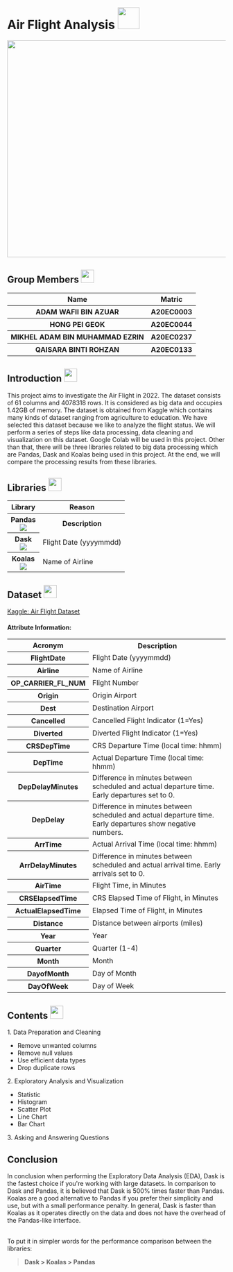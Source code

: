 <h1>Air Flight Analysis  <img width=50px; height=50px src="https://user-images.githubusercontent.com/120556342/215304943-6df48d0a-d866-4f2c-91bf-263d47579dc2.png"></h1>

<p align="center">
  <img width=1000px; height=500px src="https://user-images.githubusercontent.com/120556342/215265584-6f73a09a-ac06-48db-b53c-58bcd370c320.png">
</p>

<h2>Group Members <img width=30px; height=30px src="https://user-images.githubusercontent.com/120556342/215398734-609ba04a-88e5-44b5-9eaa-239ac8edd091.png"></h2>
<table>
  <tr>
    <th>Name</th>
    <th>Matric</th>
  </tr>
  <tr>
    <th>ADAM WAFII BIN AZUAR</th>
    <th>A20EC0003</th>
  </tr>
  <tr>
    <th>HONG PEI GEOK</th>
    <th>A20EC0044</th>
  </tr>
    <tr>
    <th>MIKHEL ADAM BIN MUHAMMAD EZRIN</th>
    <th>A20EC0237</th>
  </tr>
    <tr>
    <th>QAISARA BINTI ROHZAN</th>
    <th>A20EC0133</th>
  </tr>
</table>

<h2>Introduction <img width=30px; height=30px src="https://user-images.githubusercontent.com/120556342/215426682-d651a56a-0d03-45db-82cc-2095910c24c0.png"></h2>
This project aims to investigate the Air Flight in 2022. The dataset consists of 61 columns and 4078318 rows. It is considered as big data and occupies 1.42GB of memory. The dataset is obtained from Kaggle which contains many kinds of dataset ranging from agriculture to education. We have selected this dataset because we like to analyze the flight status. We will perform a series of steps like data processing, data cleaning and visualization on this dataset. Google Colab will be used in this project. Other than that, there will be three libraries related to big data processing which are Pandas, Dask and Koalas being used in this project. At the end, we will compare the processing results from these libraries.

<h2>Libraries <img width=30px; height=30px src="https://user-images.githubusercontent.com/120556342/215421439-3196e80a-14de-47f0-8419-9ce6df02d01a.png"></h2>
<table>
  <tr>
    <th>Library</th>
    <th>Reason</th>
  </tr>
  <tr>
    <th>Pandas<br><img src='https://user-images.githubusercontent.com/120556342/215506067-3b45c1fd-e560-4532-a46c-9ef7c4c0bcce.png'></th>
    <th>Description</th>
  </tr>
  <tr>
    <th>Dask<br><img src='https://user-images.githubusercontent.com/120556342/215506695-0589400d-09cd-4fb3-9d8a-2bc6ee1e342f.png'></th>
    <td>Flight Date (yyyymmdd)</td>
  </tr>
    <tr>
    <th>Koalas<br><img src='https://user-images.githubusercontent.com/120556342/215507119-4e958236-1d0a-452d-bbe9-5d298eddf049.png'></th>
    <td>Name of Airline</td>
  </tr>
</table>

<h2>Dataset  <img width=30px; height=30px src="https://user-images.githubusercontent.com/120556342/215398064-79c751ea-35b9-4958-a262-0cb56a0c4c31.png"></h2>

<a href="https://www.kaggle.com/datasets/robikscube/flight-delay-dataset-20182022?select=Combined_Flights_2022.csv">Kaggle: Air Flight Dataset</a><br>
<h4>Attribute Information:</h4>
<table>
  <tr>
    <th>Acronym</th>
    <th>Description</th>
  </tr>
  <tr>
    <th>FlightDate</th>
    <td>Flight Date (yyyymmdd)</td>
  </tr>
    <tr>
    <th>Airline</th>
    <td>Name of Airline</td>
  </tr>
    <tr>
    <th>OP_CARRIER_FL_NUM</th>
    <td>Flight Number</td>
  </tr>
    <tr>
    <th>Origin</th>
    <td>Origin Airport</td>
  </tr>
    <tr>
    <th>Dest</th>
    <td>Destination Airport</td>
  </tr>
    <tr>
    <th>Cancelled</th>
    <td>Cancelled Flight Indicator (1=Yes)</td>
  </tr>
    <tr>
    <th>Diverted</th>
    <td>Diverted Flight Indicator (1=Yes)</td>
  </tr>
    <tr>
    <th>CRSDepTime</th>
    <td>CRS Departure Time (local time: hhmm)</td>
  </tr>
    <tr>
    <th>DepTime</th>
    <td>Actual Departure Time (local time: hhmm)</td>
  </tr>
    <tr>
    <th>DepDelayMinutes</th>
    <td>Difference in minutes between scheduled and actual departure time. Early departures set to 0.</td>
  </tr>
    <tr>
    <th>DepDelay</th>
    <td>Difference in minutes between scheduled and actual departure time. Early departures show negative numbers.</td>
  </tr>
    <tr>
    <th>ArrTime</th>
    <td> Actual Arrival Time (local time: hhmm)</td>
  </tr>
    <tr>
    <th>ArrDelayMinutes</th>
    <td>Difference in minutes between scheduled and actual arrival time. Early arrivals set to 0.</td>
  </tr>
    <tr>
    <th>AirTime</th>
    <td>Flight Time, in Minutes</td>
  </tr>
    <tr>
    <th>CRSElapsedTime</th>
    <td>CRS Elapsed Time of Flight, in Minutes</td>
  </tr>
    <tr>
    <th>ActualElapsedTime</th>
    <td>Elapsed Time of Flight, in Minutes</td>
  </tr>
    <tr>
    <th>Distance</th>
    <td>Distance between airports (miles)</td>
  </tr>
    <tr>
    <th>Year</th>
    <td>Year</td>
  </tr>
    <tr>
    <th>Quarter</th>
    <td>Quarter (1-4)</td>
  </tr>
    <tr>
    <th>Month</th>
    <td>Month</td>
  </tr>
    <tr>
    <th>DayofMonth</th>
    <td>Day of Month</td>
  </tr>
    <tr>
    <th>DayOfWeek</th>
    <td>Day of Week</td>
  </tr>
</table> 
<h2>Contents&nbsp;<img width=30px; height=30px src="https://user-images.githubusercontent.com/120556342/215428150-7c7e817f-3efb-40ac-8675-4c49740784c0.png"></h2>
1. Data Preparation and Cleaning<br>
<ul>
  <li>Remove unwanted columns</li>
  <li>Remove null values</li>
  <li>Use efficient data types</li>
  <li>Drop duplicate rows</li>
</ul>  
2. Exploratory Analysis and Visualization<br>
<ul>
  <li>Statistic</li>
  <li>Histogram</li>
  <li>Scatter Plot</li>
  <li>Line Chart</li>
  <li>Bar Chart</li>
</ul>  
3. Asking and Answering Questions<br>

<h2>Conclusion</h2>
In conclusion when performing the Exploratory Data Analysis (EDA), Dask is the fastest choice if you're working with large datasets. In comparison to Dask and Pandas, it is believed that Dask is 500% times faster than Pandas. Koalas are a good alternative to Pandas if you prefer their simplicity and use, but with a small performance penalty. In general, Dask is faster than Koalas as it operates directly on the data and does not have the overhead of the Pandas-like interface.<br><br>

To put it in simpler words for the performance comparison between the libraries:

> **Dask > Koalas > Pandas**
